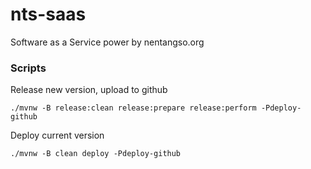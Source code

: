 # nts-saas
Software as a Service power by nentangso.org

### Scripts

Release new version, upload to github

```shell
./mvnw -B release:clean release:prepare release:perform -Pdeploy-github
```

Deploy current version

```shell
./mvnw -B clean deploy -Pdeploy-github
```
